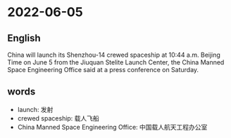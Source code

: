 # 2022-06-05


## English
China will launch its Shenzhou-14 crewed
spaceship at 10:44 a.m. Beijing Time on
June 5 from the Jiuquan Stelite Launch
Center, the China Manned Space
Engineering Office said at a press
conference on Saturday.


## words
* launch: 发射
* crewed spaceship: 载人飞船
* China Manned Space Engineering Office: 中国载人航天工程办公室